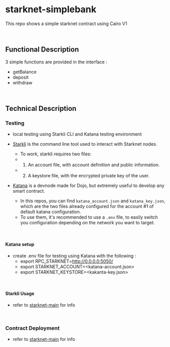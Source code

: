 # starknet-simplebank
This repo shows a simple starknet contract using Cairo V1

<br>

## Functional Description ##
3 simple functions are provided in the interface :
- getBalance
- deposit
- withdraw

<br>

## Technical Description ##

### Testing ###
- local testing using Starkli CLI and Katana testing environment


- [Starkli](https://book.starkli.rs/) is the command line tool used to interact with Starknet nodes.
  - To work, starkli requires two files:
   - 1. An account file, with account definition and public information.  
   - 2. A keystore file, with the encrypted private key of the user.

- [Katana](https://book.dojoengine.org/toolchain/katana/overview.html) is a devnode made for Dojo, but extremely
useful to develop any smart contract.

   - In this repos, you can find `katana_account.json` and `katana_key.json`, which are the two
files already configured for the account #1 of default katana configuration.
   - To use them, it's recommended to use a `.env` file, to easily switch you configuration depending
on the network you want to target.

<br>

#### Katana setup ####
- create .env file for testing using Katana with the following :
  - export RPC_STARKNET=http://0.0.0.0:5050/
  - export STARKNET_ACCOUNT=<katana-account.json>
  - export STARKNET_KEYSTORE=<kakanta-key.json>

<br>

#### Starkli Usage ####
- refer to [starknet-main](https://github.com/dtan1/starknet-main) for info

<br>

### Contract Deployment ###
- refer to [starknet-main](https://github.com/dtan1/starknet-main) for info



